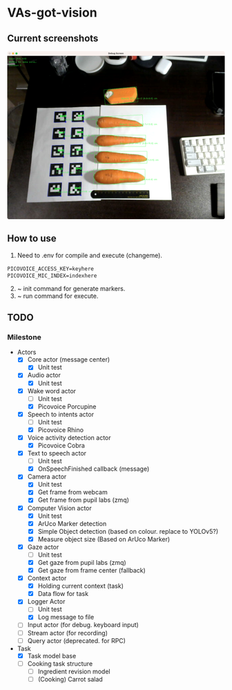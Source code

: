 # VAs-got-vision

## Current screenshots
![](resources/images/rev.1.beta-2023-10-20.png)

## How to use
1. Need to .env for compile and execute (changeme).
```
PICOVOICE_ACCESS_KEY=keyhere
PICOVOICE_MIC_INDEX=indexhere
```

2. ~ init command for generate markers.
3. ~ run command for execute.

## TODO

### Milestone
* Actors
  * [X] Core actor (message center)
    * [X] Unit test
  * [X] Audio actor
    * [X] Unit test
  * [X] Wake word actor
    * [ ] Unit test
    * [X] Picovoice Porcupine
  * [X] Speech to intents actor
    * [ ] Unit test
    * [X] Picovoice Rhino
  * [X] Voice activity detection actor
    * [X] Picovoice Cobra
  * [X] Text to speech actor
    * [ ] Unit test
    * [X] OnSpeechFinished callback (message)
  * [X] Camera actor
    * [X] Unit test
    * [X] Get frame from webcam
    * [X] Get frame from pupil labs (zmq)
  * [X] Computer Vision actor
    * [X] Unit test
    * [X] ArUco Marker detection
    * [X] Simple Object detection (based on colour. replace to YOLOv5?)
    * [X] Measure object size (Based on ArUco Marker)
  * [X] Gaze actor
    * [ ] Unit test
    * [X] Get gaze from pupil labs (zmq)
    * [X] Get gaze from frame center (fallback)
  * [X] Context actor
    * [X] Holding current context (task)
    * [X] Data flow for task
  * [X] Logger Actor
    * [ ] Unit test
    * [X] Log message to file
  * [ ] Input actor (for debug. keyboard input)
  * [ ] Stream actor (for recording)
  * [ ] Query actor (deprecated. for RPC)
* Task
  * [X] Task model base
  * [ ] Cooking task structure
    * [ ] Ingredient revision model
    * [ ] (Cooking) Carrot salad
